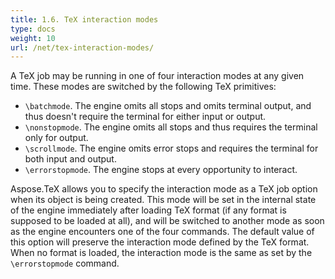 ```yaml
---
title: 1.6. TeX interaction modes
type: docs
weight: 10
url: /net/tex-interaction-modes/
---
```


A TeX job may be running in one of four interaction modes at any given time. These modes are switched by the following TeX primitives:
 * `\batchmode`. The engine omits all stops and omits terminal output, and thus doesn't require the terminal for either input or output.
 * `\nonstopmode`. The engine omits all stops and thus requires the terminal only for output.
 * `\scrollmode`. The engine omits error stops and requires the terminal for both input and output.
 * `\errorstopmode`. The engine stops at every opportunity to interact.

Aspose.TeX allows you to specify the interaction mode as a TeX job option when its object is being created. This mode will be set in the internal state of the engine immediately after loading TeX format (if any format is supposed to be loaded at all), and will be switched to another mode as soon as the engine encounters one of the four commands. The default value of this option will preserve the interaction mode defined by the TeX format. When no format is loaded, the interaction mode is the same as set by the `\errorstopmode` command.